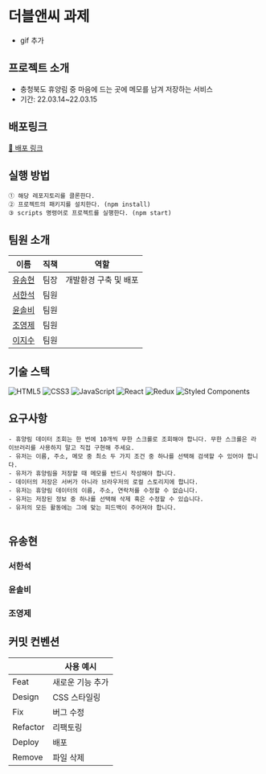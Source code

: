 # 더블앤씨 과제
- gif 추가

## 프로젝트 소개

- 충청북도 휴양림 중 마음에 드는 곳에 메모를 남겨 저장하는 서비스
- 기간: 22.03.14~22.03.15

## 배포링크

[🚀 배포 링크](https://doublenc-9.netlify.app/)

## 실행 방법

```
① 해당 레포지토리를 클론한다.
② 프로젝트의 패키지를 설치한다. (npm install)
③ scripts 명령어로 프로젝트를 실행한다. (npm start)
```

## 팀원 소개

| 이름   | 직책 | 역할                 |
| ----- | -- | -------------------- |
| [유송현](https://github.com/ysh2987) | 팀장 | 개발환경 구축 및 배포  |
| [서한석](https://github.com/holystorySeo) | 팀원 | |
| [윤솔비](https://github.com/y-solb) | 팀원 | |
| [조영제](https://github.com/youngjeJO) | 팀원 |  |
| [이지수](https://github.com/mynameisjisoo) | 팀원 |  |


## 기술 스택

![HTML5](https://img.shields.io/badge/html5-%23E34F26.svg?style=for-the-badge&logo=html5&logoColor=white)
![CSS3](https://img.shields.io/badge/css3-%231572B6.svg?style=for-the-badge&logo=css3&logoColor=white)
![JavaScript](https://img.shields.io/badge/javascript-%23323330.svg?style=for-the-badge&logo=javascript&logoColor=%23F7DF1E)
![React](https://img.shields.io/badge/react-%2320232a.svg?style=for-the-badge&logo=react&logoColor=%2361DAFB)
![Redux](https://img.shields.io/badge/redux-%23593d88.svg?style=for-the-badge&logo=redux&logoColor=white)
![Styled Components](https://img.shields.io/badge/styled--components-DB7093?style=for-the-badge&logo=styled-components&logoColor=white)
<br/>

## 요구사항

```
- 휴양림 데이터 조회는 한 번에 10개씩 무한 스크롤로 조회해야 합니다. 무한 스크롤은 라이브러리를 사용하지 말고 직접 구현해 주세요.
- 유저는 이름, 주소, 메모 중 최소 두 가지 조건 중 하나를 선택해 검색할 수 있어야 합니다.
- 유저가 휴양림을 저장할 때 메모를 반드시 작성해야 합니다.
- 데이터의 저장은 서버가 아니라 브라우저의 로컬 스토리지에 합니다.
- 유저는 휴양림 데이터의 이름, 주소, 연락처를 수정할 수 없습니다.
- 유저는 저장된 정보 중 하나를 선택해 삭제 혹은 수정할 수 있습니다.
- 유저의 모든 활동에는 그에 맞는 피드백이 주어져야 합니다.


```

## 유송현

### 서한석

### 윤솔비

### 조영제



## 커밋 컨벤션

|          | 사용 예시        |
| -------- | ---------------- |
| Feat     | 새로운 기능 추가 |
| Design   | CSS 스타일링     |
| Fix      | 버그 수정        |
| Refactor | 리팩토링         |
| Deploy   | 배포             |
| Remove   | 파일 삭제        |
